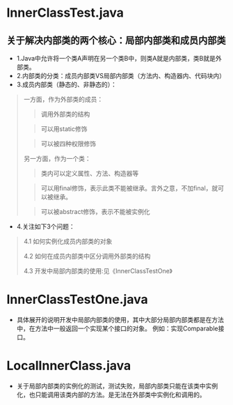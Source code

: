 # InnerClassTest.java

## 关于解决内部类的两个核心：局部内部类和成员内部类

- 1.Java中允许将一个类A声明在另一个类B中，则类A就是内部类，类B就是外部类。
- 2.内部类的分类：成员内部类VS局部内部类（方法内、构造器内、代码块内）
- 3.成员内部类（静态的、非静态的）：

> 一方面，作为外部类的成员：
>> 调用外部类的结构
>
>> 可以用static修饰
>
>> 可以被四种权限修饰
>>
>另一方面，作为一个类：
>> 类内可以定义属性、方法、构造器等
>
>> 可以用final修饰，表示此类不能被继承。言外之意，不加final，就可以被继承。
>
>> 可以被abstract修饰，表示不能被实例化

- 4.关注如下3个问题：

> 4.1 如何实例化成员内部类的对象
>
>4.2 如何在成员内部类中区分调用外部类的结构
>
>4.3 开发中局部内部类的使用:见《InnerClassTestOne》

# InnerClassTestOne.java

- 具体展开的说明开发中局部内部类的使用，其中大部分局部内部类都是在方法中，在方法中一般返回一个实现某个接口的对象。
  例如：实现Comparable接口。

# LocalInnerClass.java

- 关于局部内部类的实例化的测试，测试失败，局部内部类只能在该类中实例化，也只能调用该类内部的方法。是无法在外部类中实例化和调用的。
